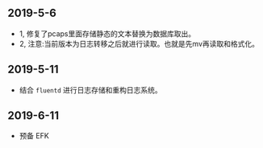 ## 2019-5-6
- 1, 修复了pcaps里面存储静态的文本替换为数据库取出。
- 2, 注意:当前版本为日志转移之后就进行读取。也就是先mv再读取和格式化。


## 2019-5-11
- 结合 `fluentd` 进行日志存储和重构日志系统。

## 2019-6-11
- 预备 EFK




